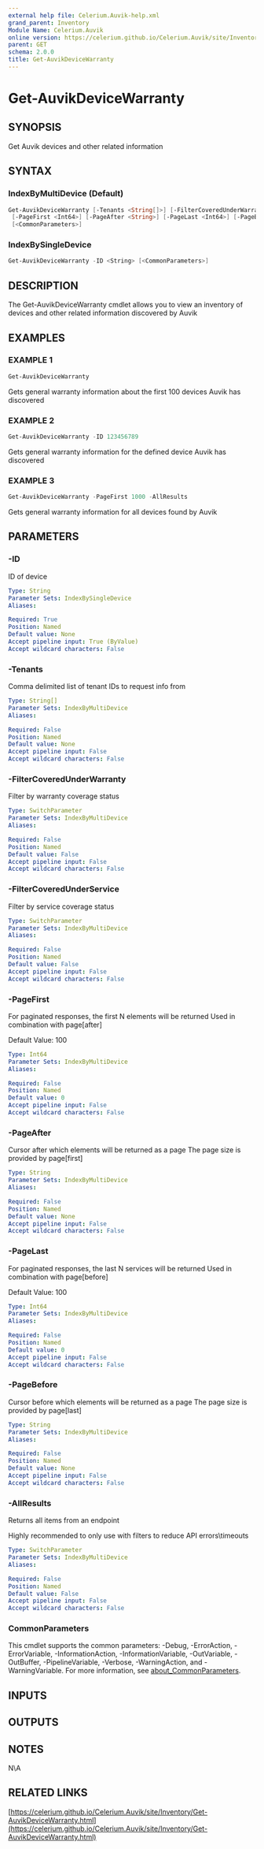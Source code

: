 ```yaml
---
external help file: Celerium.Auvik-help.xml
grand_parent: Inventory
Module Name: Celerium.Auvik
online version: https://celerium.github.io/Celerium.Auvik/site/Inventory/Get-AuvikDeviceWarranty.html
parent: GET
schema: 2.0.0
title: Get-AuvikDeviceWarranty
---
```


# Get-AuvikDeviceWarranty

## SYNOPSIS
Get Auvik devices and other related information

## SYNTAX

### IndexByMultiDevice (Default)
```powershell
Get-AuvikDeviceWarranty [-Tenants <String[]>] [-FilterCoveredUnderWarranty] [-FilterCoveredUnderService]
 [-PageFirst <Int64>] [-PageAfter <String>] [-PageLast <Int64>] [-PageBefore <String>] [-AllResults]
 [<CommonParameters>]
```

### IndexBySingleDevice
```powershell
Get-AuvikDeviceWarranty -ID <String> [<CommonParameters>]
```

## DESCRIPTION
The Get-AuvikDeviceWarranty cmdlet allows you to view an inventory of
devices and other related information discovered by Auvik

## EXAMPLES

### EXAMPLE 1
```powershell
Get-AuvikDeviceWarranty
```

Gets general warranty information about the first 100 devices
Auvik has discovered

### EXAMPLE 2
```powershell
Get-AuvikDeviceWarranty -ID 123456789
```

Gets general warranty information for the defined device
Auvik has discovered

### EXAMPLE 3
```powershell
Get-AuvikDeviceWarranty -PageFirst 1000 -AllResults
```

Gets general warranty information for all devices found by Auvik

## PARAMETERS

### -ID
ID of device

```yaml
Type: String
Parameter Sets: IndexBySingleDevice
Aliases:

Required: True
Position: Named
Default value: None
Accept pipeline input: True (ByValue)
Accept wildcard characters: False
```

### -Tenants
Comma delimited list of tenant IDs to request info from

```yaml
Type: String[]
Parameter Sets: IndexByMultiDevice
Aliases:

Required: False
Position: Named
Default value: None
Accept pipeline input: False
Accept wildcard characters: False
```

### -FilterCoveredUnderWarranty
Filter by warranty coverage status

```yaml
Type: SwitchParameter
Parameter Sets: IndexByMultiDevice
Aliases:

Required: False
Position: Named
Default value: False
Accept pipeline input: False
Accept wildcard characters: False
```

### -FilterCoveredUnderService
Filter by service coverage status

```yaml
Type: SwitchParameter
Parameter Sets: IndexByMultiDevice
Aliases:

Required: False
Position: Named
Default value: False
Accept pipeline input: False
Accept wildcard characters: False
```

### -PageFirst
For paginated responses, the first N elements will be returned
Used in combination with page\[after\]

Default Value: 100

```yaml
Type: Int64
Parameter Sets: IndexByMultiDevice
Aliases:

Required: False
Position: Named
Default value: 0
Accept pipeline input: False
Accept wildcard characters: False
```

### -PageAfter
Cursor after which elements will be returned as a page
The page size is provided by page\[first\]

```yaml
Type: String
Parameter Sets: IndexByMultiDevice
Aliases:

Required: False
Position: Named
Default value: None
Accept pipeline input: False
Accept wildcard characters: False
```

### -PageLast
For paginated responses, the last N services will be returned
Used in combination with page\[before\]

Default Value: 100

```yaml
Type: Int64
Parameter Sets: IndexByMultiDevice
Aliases:

Required: False
Position: Named
Default value: 0
Accept pipeline input: False
Accept wildcard characters: False
```

### -PageBefore
Cursor before which elements will be returned as a page
The page size is provided by page\[last\]

```yaml
Type: String
Parameter Sets: IndexByMultiDevice
Aliases:

Required: False
Position: Named
Default value: None
Accept pipeline input: False
Accept wildcard characters: False
```

### -AllResults
Returns all items from an endpoint

Highly recommended to only use with filters to reduce API errors\timeouts

```yaml
Type: SwitchParameter
Parameter Sets: IndexByMultiDevice
Aliases:

Required: False
Position: Named
Default value: False
Accept pipeline input: False
Accept wildcard characters: False
```

### CommonParameters
This cmdlet supports the common parameters: -Debug, -ErrorAction, -ErrorVariable, -InformationAction, -InformationVariable, -OutVariable, -OutBuffer, -PipelineVariable, -Verbose, -WarningAction, and -WarningVariable. For more information, see [about_CommonParameters](http://go.microsoft.com/fwlink/?LinkID=113216).

## INPUTS

## OUTPUTS

## NOTES
N\A

## RELATED LINKS

[https://celerium.github.io/Celerium.Auvik/site/Inventory/Get-AuvikDeviceWarranty.html](https://celerium.github.io/Celerium.Auvik/site/Inventory/Get-AuvikDeviceWarranty.html)

